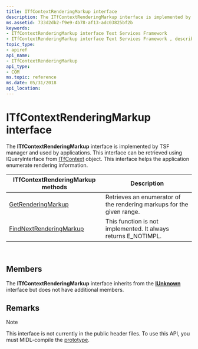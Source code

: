 ```yaml
---
title: ITfContextRenderingMarkup interface
description: The ITfContextRenderingMarkup interface is implemented by TSF manager and used by applications. This interface can be retrieved using IQueryInterface from ITfContext object. This interface helps the application enumerate rendering information.
ms.assetid: 733d2db2-f9e9-4b78-af13-adc03825bf2b
keywords:
- ITfContextRenderingMarkup interface Text Services Framework
- ITfContextRenderingMarkup interface Text Services Framework , described
topic_type:
- apiref
api_name:
- ITfContextRenderingMarkup
api_type:
- COM
ms.topic: reference
ms.date: 05/31/2018
api_location: 
---
```


# ITfContextRenderingMarkup interface

The **ITfContextRenderingMarkup** interface is implemented by TSF manager and used by applications. This interface can be retrieved using IQueryInterface from [ITfContext](/windows/desktop/api/Msctf/nn-msctf-itfcontext) object. This interface helps the application enumerate rendering information.



| ITfContextRenderingMarkup methods                                                | Description                                                           |
|----------------------------------------------------------------------------------|-----------------------------------------------------------------------|
| [GetRenderingMarkup](itfcontextrenderingmarkup-getrenderingmarkup.md)           | Retrieves an enumerator of the rendering markups for the given range. |
| [FindNextRenderingMarkup](itfcontextrenderingmarkup-findnextrenderingmarkup.md) | This function is not implemented. It always returns E\_NOTIMPL.       |



 

## Members

The **ITfContextRenderingMarkup** interface inherits from the [**IUnknown**](/windows/desktop/api/unknwn/nn-unknwn-iunknown) interface but does not have additional members.

## Remarks

> [!Note]  
> This interface is not currently in the public header files. To use this API, you must MIDL-compile the [prototype](prototypes.md).

 

 

 